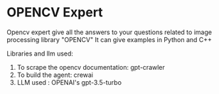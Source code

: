 # OPENCV Expert

Opencv expert give all the answers to your questions related to image processing library "OPENCV" 
It can give examples in Python and C++

Libraries and llm used:
1) To scrape the opencv documentation: gpt-crawler
2) To build the agent: crewai
3) LLM used : OPENAI's gpt-3.5-turbo